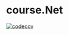 # course.Net
[![codecov](https://codecov.io/gh/TimSon777/course.Net/branch/2k-164/graph/badge.svg?token=1LTOVKONFR)](https://codecov.io/gh/TimSon777/course.Net)
